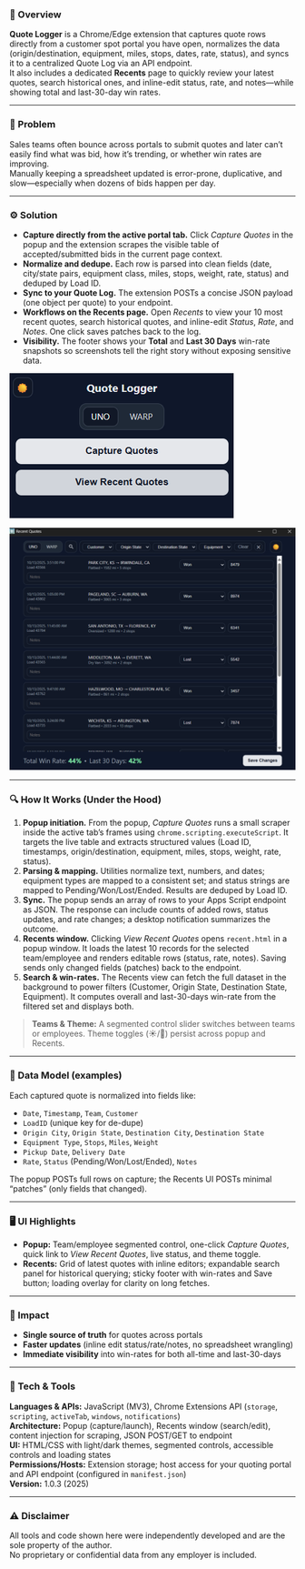 ### 🚀 Overview

**Quote Logger** is a Chrome/Edge extension that captures quote rows directly from a customer spot portal you have open, normalizes the data (origin/destination, equipment, miles, stops, dates, rate, status), and syncs it to a centralized Quote Log via an API endpoint.  
It also includes a dedicated **Recents** page to quickly review your latest quotes, search historical ones, and inline-edit status, rate, and notes—while showing total and last-30-day win rates.

---

### 🧩 Problem

Sales teams often bounce across portals to submit quotes and later can’t easily find what was bid, how it’s trending, or whether win rates are improving.  
Manually keeping a spreadsheet updated is error-prone, duplicative, and slow—especially when dozens of bids happen per day.

---

### ⚙️ Solution

- **Capture directly from the active portal tab.** Click *Capture Quotes* in the popup and the extension scrapes the visible table of accepted/submitted bids in the current page context.  
- **Normalize and dedupe.** Each row is parsed into clean fields (date, city/state pairs, equipment class, miles, stops, weight, rate, status) and deduped by Load ID.  
- **Sync to your Quote Log.** The extension POSTs a concise JSON payload (one object per quote) to your endpoint.  
- **Workflows on the Recents page.** Open *Recents* to view your 10 most recent quotes, search historical quotes, and inline-edit *Status*, *Rate*, and *Notes*. One click saves patches back to the log.  
- **Visibility.** The footer shows your **Total** and **Last 30 Days** win-rate snapshots so screenshots tell the right story without exposing sensitive data.

![Popup](../../assets/quote-logger-popup-ui.png)

![Recents](../../assets/quote-logger-recents-ui.png)

---

### 🔍 How It Works (Under the Hood)

1. **Popup initiation.** From the popup, *Capture Quotes* runs a small scraper inside the active tab’s frames using `chrome.scripting.executeScript`. It targets the live table and extracts structured values (Load ID, timestamps, origin/destination, equipment, miles, stops, weight, rate, status).  
2. **Parsing & mapping.** Utilities normalize text, numbers, and dates; equipment types are mapped to a consistent set; and status strings are mapped to Pending/Won/Lost/Ended. Results are deduped by Load ID.  
3. **Sync.** The popup sends an array of rows to your Apps Script endpoint as JSON. The response can include counts of added rows, status updates, and rate changes; a desktop notification summarizes the outcome.  
4. **Recents window.** Clicking *View Recent Quotes* opens `recent.html` in a popup window. It loads the latest 10 records for the selected team/employee and renders editable rows (status, rate, notes). Saving sends only changed fields (patches) back to the endpoint.  
5. **Search & win-rates.** The Recents view can fetch the full dataset in the background to power filters (Customer, Origin State, Destination State, Equipment). It computes overall and last-30-days win-rate from the filtered set and displays both.  

> **Teams & Theme:** A segmented control slider switches between teams or employees. Theme toggles (☀️/🌙) persist across popup and Recents.

---

### 📄 Data Model (examples)

Each captured quote is normalized into fields like:

- `Date`, `Timestamp`, `Team`, `Customer`  
- `LoadID` (unique key for de-dupe)  
- `Origin City`, `Origin State`, `Destination City`, `Destination State`  
- `Equipment Type`, `Stops`, `Miles`, `Weight`  
- `Pickup Date`, `Delivery Date`  
- `Rate`, `Status` (Pending/Won/Lost/Ended), `Notes`

The popup POSTs full rows on capture; the Recents UI POSTs minimal “patches” (only fields that changed).

---

### 🖥️ UI Highlights

- **Popup:** Team/employee segmented control, one-click *Capture Quotes*, quick link to *View Recent Quotes*, live status, and theme toggle.  
- **Recents:** Grid of latest quotes with inline editors; expandable search panel for historical querying; sticky footer with win-rates and Save button; loading overlay for clarity on long fetches.

---

### 🧠 Impact

- **Single source of truth** for quotes across portals  
- **Faster updates** (inline edit status/rate/notes, no spreadsheet wrangling)  
- **Immediate visibility** into win-rates for both all-time and last-30-days  

---

### 🧰 Tech & Tools

**Languages & APIs:** JavaScript (MV3), Chrome Extensions API (`storage`, `scripting`, `activeTab`, `windows`, `notifications`)  
**Architecture:** Popup (capture/launch), Recents window (search/edit), content injection for scraping, JSON POST/GET to endpoint  
**UI:** HTML/CSS with light/dark themes, segmented controls, accessible controls and loading states  
**Permissions/Hosts:** Extension storage; host access for your quoting portal and API endpoint (configured in `manifest.json`)  
**Version:** 1.0.3 (2025)

---

### ⚠️ Disclaimer

All tools and code shown here were independently developed and are the sole property of the author.  
No proprietary or confidential data from any employer is included.
